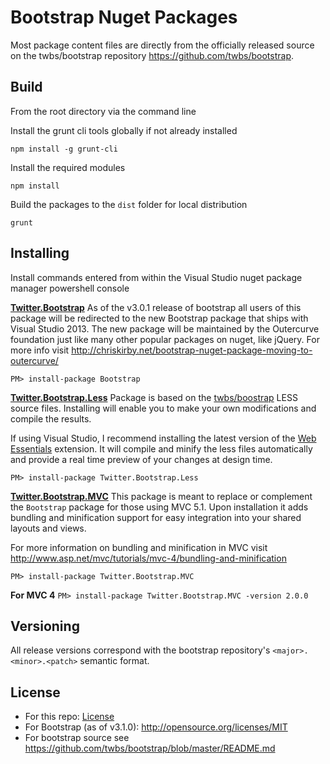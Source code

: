 Bootstrap Nuget Packages
=================
Most package content files are directly from the officially released source on the twbs/bootstrap repository https://github.com/twbs/bootstrap.

## Build ##
From the root directory via the command line

Install the grunt cli tools globally if not already installed

`npm install -g grunt-cli`

Install the required modules

`npm install`

Build the packages to the `dist` folder for local distribution

`grunt`

## Installing ##
Install commands entered from within the Visual Studio nuget package manager powershell console

**[Twitter.Bootstrap](http://nuget.org/packages/Twitter.Bootstrap)**
As of the v3.0.1 release of bootstrap all users of this package will be redirected to the new Bootstrap package that ships with Visual Studio 2013. The new package will be maintained by the Outercurve foundation just like many other popular packages on nuget, like jQuery. For more info visit http://chriskirby.net/bootstrap-nuget-package-moving-to-outercurve/

`PM> install-package Bootstrap`

**[Twitter.Bootstrap.Less](http://nuget.org/packages/Twitter.Bootstrap.Less)**
Package is based on the [twbs/boostrap](https://github.com/twbs/bootstrap) LESS source files. Installing will enable you to make your own modifications and compile the results.

If using Visual Studio, I recommend installing the latest version of the [Web Essentials](http://vswebessentials.com/) extension. It will compile and minify the less files automatically and provide a real time preview of your changes at design time.

`PM> install-package Twitter.Bootstrap.Less`

**[Twitter.Bootstrap.MVC](https://www.nuget.org/packages/Twitter.Bootstrap.MVC/)**
This package is meant to replace or complement the `Bootstrap` package for those using MVC 5.1. Upon installation it adds bundling and minification support for easy integration into your shared layouts and views. 

For more information on bundling and minification in MVC visit http://www.asp.net/mvc/tutorials/mvc-4/bundling-and-minification

`PM> install-package Twitter.Bootstrap.MVC`

**For MVC 4**
`PM> install-package Twitter.Bootstrap.MVC -version 2.0.0`

Versioning
----------
All release versions correspond with the bootstrap repository's `<major>.<minor>.<patch>` semantic format.

License
---------------------
* For this repo: [License](LICENSE.txt)
* For Bootstrap (as of v3.1.0): http://opensource.org/licenses/MIT
* For bootstrap source see https://github.com/twbs/bootstrap/blob/master/README.md

